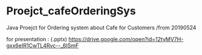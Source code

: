 # Proejct_cafeOrderingSys
Java Proejct for Ordering system about Cafe for Customers /from 20190524

for presentation : (.pptx)
https://drive.google.com/open?id=12tyMV7H-gxx6eIR1CwTL4Rvc--_6ISmF
